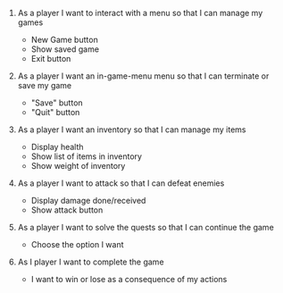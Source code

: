 1.	As a player I want to interact with a menu so that I can manage my games
	-	New Game button
	-	Show saved game
	-	Exit button

2.	As a player ⁠I want an in-game-menu menu⁠ ⁠so that I can terminate or save my game
	-	"Save" button
	-	"Quit" button

3.	As a player I want an inventory so that I can manage my items
	-	Display health
	-	Show list of items in inventory
	-	Show weight of inventory

4.	As a player I want to attack so that I can defeat enemies
	-	Display damage done/received
	-	Show attack button

5.	As a player I want to solve the quests so that I can continue the game
	-	Choose the option I want

6.	As I player I want to complete the game
	-	I want to win or lose as a consequence of my actions
